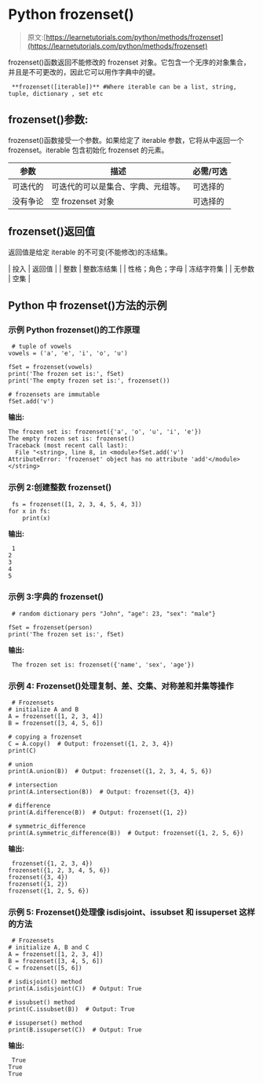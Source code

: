 # Python frozenset()

> 原文:[https://learnetutorials.com/python/methods/frozenset](https://learnetutorials.com/python/methods/frozenset)

frozenset()函数返回不能修改的 frozenset 对象。它包含一个无序的对象集合，并且是不可更改的，因此它可以用作字典中的键。

```
 **frozenset([iterable])** #Where iterable can be a list, string, tuple, dictionary , set etc 

```

## frozenset()参数:

frozenset()函数接受一个参数。如果给定了 iterable 参数，它将从中返回一个 frozenset。iterable 包含初始化 frozenset 的元素。

| 参数 | 描述 | 必需/可选 |
| --- | --- | --- |
| 可迭代的 | 可迭代的可以是集合、字典、元组等。 | 可选择的 |
| 没有争论 | 空 frozenset 对象 | 可选择的 |

## frozenset()返回值

返回值是给定 iterable 的不可变(不能修改)的冻结集。

| 投入 | 返回值 |
| 整数 | 整数冻结集 |
| 性格；角色；字母 | 冻结字符集 |
| 无参数 | 空集 |

## Python 中 frozenset()方法的示例

### 示例 Python frozenset()的工作原理

```
 # tuple of vowels
vowels = ('a', 'e', 'i', 'o', 'u')

fSet = frozenset(vowels)
print('The frozen set is:', fSet)
print('The empty frozen set is:', frozenset())

# frozensets are immutable
fSet.add('v') 

```

**输出:**

```
The frozen set is: frozenset({'a', 'o', 'u', 'i', 'e'})
The empty frozen set is: frozenset()
Traceback (most recent call last):
  File "<string>, line 8, in <module>fSet.add('v')
AttributeError: 'frozenset' object has no attribute 'add'</module></string> 
```

### 示例 2:创建整数 frozenset()

```
 fs = frozenset([1, 2, 3, 4, 5, 4, 3])
for x in fs:
    print(x) 

```

**输出:**

```
 1
2
3
4
5 
```

### 示例 3:字典的 frozenset()

```
 # random dictionary pers "John", "age": 23, "sex": "male"}

fSet = frozenset(person)
print('The frozen set is:', fSet) 

```

**输出:**

```
 The frozen set is: frozenset({'name', 'sex', 'age'}) 
```

### 示例 4: Frozenset()处理复制、差、交集、对称差和并集等操作

```
 # Frozensets
# initialize A and B
A = frozenset([1, 2, 3, 4])
B = frozenset([3, 4, 5, 6])

# copying a frozenset
C = A.copy()  # Output: frozenset({1, 2, 3, 4})
print(C)

# union
print(A.union(B))  # Output: frozenset({1, 2, 3, 4, 5, 6})

# intersection
print(A.intersection(B))  # Output: frozenset({3, 4})

# difference
print(A.difference(B))  # Output: frozenset({1, 2})

# symmetric_difference
print(A.symmetric_difference(B))  # Output: frozenset({1, 2, 5, 6}) 

```

**输出:**

```
 frozenset({1, 2, 3, 4})
frozenset({1, 2, 3, 4, 5, 6})
frozenset({3, 4})
frozenset({1, 2})
frozenset({1, 2, 5, 6}) 
```

### 示例 5: Frozenset()处理像 isdisjoint、issubset 和 issuperset 这样的方法

```
 # Frozensets
# initialize A, B and C
A = frozenset([1, 2, 3, 4])
B = frozenset([3, 4, 5, 6])
C = frozenset([5, 6])

# isdisjoint() method
print(A.isdisjoint(C))  # Output: True

# issubset() method
print(C.issubset(B))  # Output: True

# issuperset() method
print(B.issuperset(C))  # Output: True 

```

**输出:**

```
 True
True
True 
```